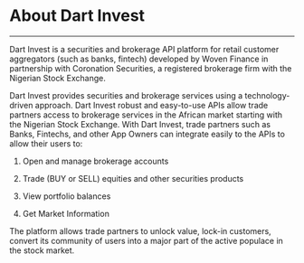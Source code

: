 # About Dart Invest
***
Dart Invest is a securities and brokerage API platform for retail customer aggregators (such as banks, fintech) developed by Woven Finance in partnership with Coronation Securities, a registered brokerage firm with the Nigerian Stock Exchange.

Dart Invest provides securities and brokerage services using a technology-driven approach. Dart Invest robust and easy-to-use APIs allow trade partners access to brokerage services in the African market starting with the Nigerian Stock Exchange. With Dart Invest, trade partners such as Banks, Fintechs, and other App Owners can integrate easily to the APIs to allow their users to: 

1. Open and manage brokerage accounts

2. Trade (BUY or SELL) equities and other securities products

3. View portfolio balances

4. Get Market Information

The platform allows trade partners to unlock value, lock-in customers, convert its community of users into a major part of the active populace in the stock market.

